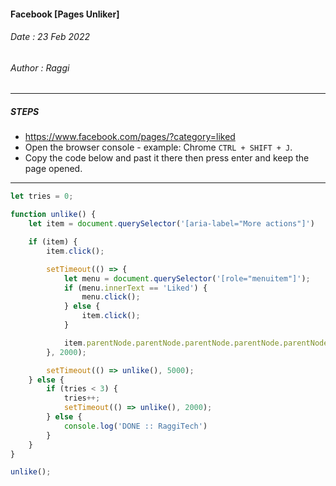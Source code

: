 #### Facebook [Pages Unliker]
###### Date : 23 Feb 2022
###### Author : Raggi
-----
##### STEPS
- https://www.facebook.com/pages/?category=liked
- Open the browser console - example: Chrome `CTRL + SHIFT + J`.
- Copy the code below and past it there then press enter and keep the page opened.
-----
```js
let tries = 0;

function unlike() {
    let item = document.querySelector('[aria-label="More actions"]')

    if (item) {
        item.click();

        setTimeout(() => {
            let menu = document.querySelector('[role="menuitem"]');
            if (menu.innerText == 'Liked') {
                menu.click();
            } else {
                item.click();
            }

            item.parentNode.parentNode.parentNode.parentNode.parentNode.remove();
        }, 2000);

        setTimeout(() => unlike(), 5000);
    } else {
        if (tries < 3) {
            tries++;
            setTimeout(() => unlike(), 2000);
        } else {
            console.log('DONE :: RaggiTech')
        }
    }
}

unlike();
```
